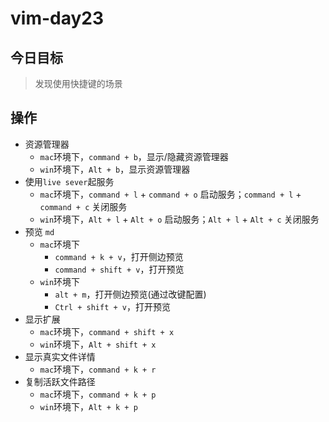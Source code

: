 # vim-day23

## 今日目标
> 发现使用快捷键的场景

## 操作
+ 资源管理器
  + `mac`环境下，`command + b`，显示/隐藏资源管理器
  + `win`环境下，`Alt + b`，显示资源管理器
+ 使用`live sever`起服务
  + `mac`环境下，`command + l` + `command + o` 启动服务；`command + l` + `command + c` 关闭服务
  + `win`环境下，`Alt + l` + `Alt + o` 启动服务；`Alt + l` + `Alt + c` 关闭服务
+ 预览 `md`
  + `mac`环境下
    + `command + k + v`，打开侧边预览
    + `command + shift + v`，打开预览
  + `win`环境下
    + `alt + m`，打开侧边预览(通过改键配置)
    + `Ctrl + shift + v`，打开预览
+ 显示扩展
  + `mac`环境下，`command + shift + x`
  + `win`环境下，`Alt + shift + x`
+ 显示真实文件详情
  + `mac`环境下，`command + k + r`
+ 复制活跃文件路径
  + `mac`环境下，`command + k + p`
  + `win`环境下，`Alt + k + p`
  